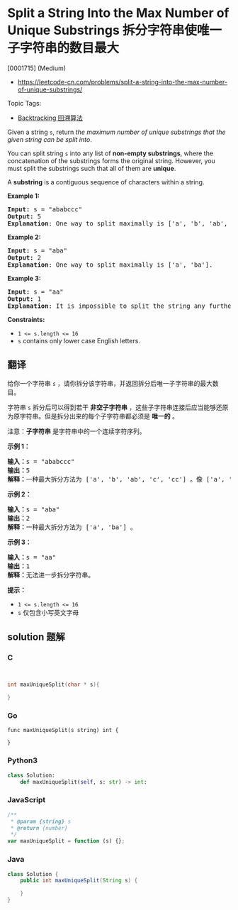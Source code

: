 # Split a String Into the Max Number of Unique Substrings 拆分字符串使唯一子字符串的数目最大

[0001715] (Medium)

- https://leetcode-cn.com/problems/split-a-string-into-the-max-number-of-unique-substrings/

Topic Tags:

- [Backtracking 回溯算法](https://leetcode-cn.com/tag/backtracking/)

Given a string `s`, return _the maximum number of unique substrings that the given string can be split into_.

You can split string `s` into any list of **non-empty substrings**, where the concatenation of the substrings forms the original string. However, you must split the substrings such that all of them are **unique**.

A **substring** is a contiguous sequence of characters within a string.

**Example 1:**

<pre><strong>Input:</strong> s = "ababccc"
<strong>Output:</strong> 5
<strong>Explanation</strong>: One way to split maximally is ['a', 'b', 'ab', 'c', 'cc']. Splitting like ['a', 'b', 'a', 'b', 'c', 'cc'] is not valid as you have 'a' and 'b' multiple times.
</pre>

**Example 2:**

<pre><strong>Input:</strong> s = "aba"
<strong>Output:</strong> 2
<strong>Explanation</strong>: One way to split maximally is ['a', 'ba'].
</pre>

**Example 3:**

<pre><strong>Input:</strong> s = "aa"
<strong>Output:</strong> 1
<strong>Explanation</strong>: It is impossible to split the string any further.
</pre>

**Constraints:**

- `1 <= s.length <= 16`
- `s` contains only lower case English letters.

## 翻译

给你一个字符串 `s` ，请你拆分该字符串，并返回拆分后唯一子字符串的最大数目。

字符串 `s` 拆分后可以得到若干 **非空子字符串** ，这些子字符串连接后应当能够还原为原字符串。但是拆分出来的每个子字符串都必须是 **唯一的** 。

注意：**子字符串** 是字符串中的一个连续字符序列。

**示例 1：**

<pre><strong>输入：</strong>s = "ababccc"
<strong>输出：</strong>5
<strong>解释：</strong>一种最大拆分方法为 ['a', 'b', 'ab', 'c', 'cc'] 。像 ['a', 'b', 'a', 'b', 'c', 'cc'] 这样拆分不满足题目要求，因为其中的 'a' 和 'b' 都出现了不止一次。
</pre>

**示例 2：**

<pre><strong>输入：</strong>s = "aba"
<strong>输出：</strong>2
<strong>解释：</strong>一种最大拆分方法为 ['a', 'ba'] 。
</pre>

**示例 3：**

<pre><strong>输入：</strong>s = "aa"
<strong>输出：</strong>1
<strong>解释：</strong>无法进一步拆分字符串。
</pre>

**提示：**

- `1 <= s.length <= 16`
- `s` 仅包含小写英文字母

## solution 题解

### C

```c


int maxUniqueSplit(char * s){

}
```

### Go

```golang
func maxUniqueSplit(s string) int {

}
```

### Python3

```python
class Solution:
    def maxUniqueSplit(self, s: str) -> int:
```

### JavaScript

```javascript
/**
 * @param {string} s
 * @return {number}
 */
var maxUniqueSplit = function (s) {};
```

### Java

```java
class Solution {
    public int maxUniqueSplit(String s) {

    }
}
```
